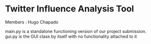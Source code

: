 # Twitter Influence Analysis Tool



Members : Hugo Chapado

main.py is a standalone functioning version of our project submission. gui.py is the GUI class by itself with no functionality attached to it
